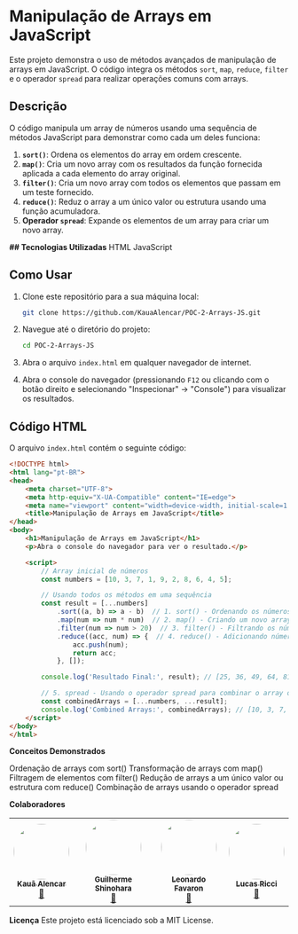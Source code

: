 # Manipulação de Arrays em JavaScript

Este projeto demonstra o uso de métodos avançados de manipulação de arrays em JavaScript. O código integra os métodos `sort`, `map`, `reduce`, `filter` e o operador `spread` para realizar operações comuns com arrays.

## Descrição

O código manipula um array de números usando uma sequência de métodos JavaScript para demonstrar como cada um deles funciona:

1. **`sort()`**: Ordena os elementos do array em ordem crescente.
2. **`map()`**: Cria um novo array com os resultados da função fornecida aplicada a cada elemento do array original.
3. **`filter()`**: Cria um novo array com todos os elementos que passam em um teste fornecido.
4. **`reduce()`**: Reduz o array a um único valor ou estrutura usando uma função acumuladora.
5. **Operador `spread`**: Expande os elementos de um array para criar um novo array.

**## Tecnologias Utilizadas**
HTML
JavaScript

## Como Usar

1. Clone este repositório para a sua máquina local:

    ```bash
    git clone https://github.com/KauaAlencar/POC-2-Arrays-JS.git
    ```

2. Navegue até o diretório do projeto:

    ```bash
    cd POC-2-Arrays-JS
    ```

3. Abra o arquivo `index.html` em qualquer navegador de internet.

4. Abra o console do navegador (pressionando `F12` ou clicando com o botão direito e selecionando "Inspecionar" -> "Console") para visualizar os resultados.

## Código HTML

O arquivo `index.html` contém o seguinte código:

```html
<!DOCTYPE html>
<html lang="pt-BR">
<head>
    <meta charset="UTF-8">
    <meta http-equiv="X-UA-Compatible" content="IE=edge">
    <meta name="viewport" content="width=device-width, initial-scale=1.0">
    <title>Manipulação de Arrays em JavaScript</title>
</head>
<body>
    <h1>Manipulação de Arrays em JavaScript</h1>
    <p>Abra o console do navegador para ver o resultado.</p>

    <script>
        // Array inicial de números
        const numbers = [10, 3, 7, 1, 9, 2, 8, 6, 4, 5];

        // Usando todos os métodos em uma sequência
        const result = [...numbers]
            .sort((a, b) => a - b)  // 1. sort() - Ordenando os números em ordem crescente
            .map(num => num * num)  // 2. map() - Criando um novo array com cada número ao quadrado
            .filter(num => num > 20)  // 3. filter() - Filtrando os números que são maiores que 20
            .reduce((acc, num) => {  // 4. reduce() - Adicionando números ao acumulador
                acc.push(num);
                return acc;
            }, []); 

        console.log('Resultado Final:', result); // [25, 36, 49, 64, 81, 100]

        // 5. spread - Usando o operador spread para combinar o array original e o array resultante
        const combinedArrays = [...numbers, ...result];
        console.log('Combined Arrays:', combinedArrays); // [10, 3, 7, 1, 9, 2, 8, 6, 4, 5, 25, 36, 49, 64, 81, 100];
    </script>
</body>
</html>
```
**Conceitos Demonstrados**

Ordenação de arrays com sort()
Transformação de arrays com map()
Filtragem de elementos com filter()
Redução de arrays a um único valor ou estrutura com reduce()
Combinação de arrays usando o operador spread



**Colaboradores**
     <table>
  <tr>
    <td align="center"><a href="https://github.com/KauaAlencar"><img style="border-radius: 50%;" src="https://avatars.githubusercontent.com/u/172075258?v=4" width="100px;" alt=""/><br /><sub><b>Kauã Alencar</b></sub></a><br /><a href="(https://www.linkedin.com/in/kau%C3%A3-alencar-b15119215/)" title="Linkedin">🚀</a></td>
   <td align="center"><a href="https://github.com/GuilhermeShinohara"><img style="border-radius: 50%;" src="https://avatars.githubusercontent.com/u/180458966?v=4" width="100px;" alt=""/><br /><sub><b>Guilherme Shinohara</b></sub></a><br /><a href="https://github.com/GuilhermeShinohara" title="Linkedin">🚀</a></td>
   <td align="center"><a href="https://github.com/LeoFavaron"><img style="border-radius: 50%;" src="https://avatars.githubusercontent.com/u/179886009?v=4" width="100px;" alt=""/><br /><sub><b>Leonardo Favaron</b></sub></a><br /><a href="https://github.com/LeoFavaron" title="Linkedin">🚀</a></td>
   <td align="center"><a href="https://github.com/lucas-ricci-pathbit"><img style="border-radius: 50%;" src="https://avatars.githubusercontent.com/u/174811028?v=4" width="100px;" alt=""/><br /><sub><b>Lucas Ricci</b></sub></a><br /><a href="https://github.com/lucas-ricci-pathbit" title="Linkedin">🚀</a></td>
    
  </tr>
</table>


**Licença**
Este projeto está licenciado sob a MIT License.
